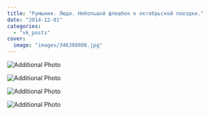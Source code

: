 ```yaml
---
title: "Румыния. Люди. Небольшой флешбек к октябрьской поездке."
date: "2014-12-01"
categories: 
  - "vk_posts"
cover:
  image: "images/346398886.jpg"
---
```


![Additional Photo](https://vodpop.ru/wp-content/uploads/2023/07/346398883.jpg)

![Additional Photo](https://vodpop.ru/wp-content/uploads/2023/07/346398884.jpg)

![Additional Photo](https://vodpop.ru/wp-content/uploads/2023/07/346398887.jpg)

![Additional Photo](https://vodpop.ru/wp-content/uploads/2023/07/346398891.jpg)
